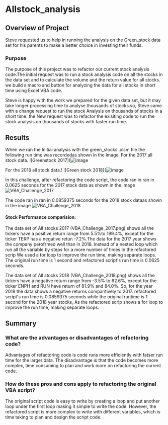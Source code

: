 # Allstock_analysis
## Overview of Project  
 Steve requested us to help in running the analysis on the Green_stock data set for his parents to make a better choice in investing their funds. 
### Purpose 
The purpose of this project was to refactor our current stock analysis code.The initial request was to run a stock analysis code on all the stocks in the data set and to calculate the volume and the return value for all stocks. we build a macro and button for analyzing the data for all stocks in short time using Excel VBA code. 

Steve is happy with the work we prepared for the given data set, but it may take longer processing time to analyse thousands of stocks.so, Steve came with a change request to run the stock Analysis on thousands of stocks in a short time. the New request was to refactor the exisiting code to run the stock analysis on thousands of stocks with faster run time.

##  Results
When we ran the Initial analysis with the green_stocks .xlsm file the following run time was recordedas shown in the image.
For the 2017 all stock data.
![Greenstock 2017](![image](https://user-images.githubusercontent.com/96032051/179444308-7c671dc3-e033-424e-acb8-31d2035e599d.png)



For the 2018 all stock data.!
![Green stock 2018](![image](https://user-images.githubusercontent.com/96032051/179444342-f859db3d-8d49-431a-814c-ec14391d1c06.png)


In this challenge, after refactoring the code script, the code ran in ran in 0.0625 seconds for the 2017 stock data as shown in the image
![VBA_Challenge_2017](![image](https://user-images.githubusercontent.com/96032051/179444383-8f8634b6-8d3e-4cb2-9c7c-dd071c7e9129.png)
)




The code ran in ran in 0.0859375 seconds for the 2018 stock dataas shown in the image
![VBA_Challenge_2018](![image](https://user-images.githubusercontent.com/96032051/179444416-e571dce0-5da2-49fb-8e0d-170b5927d4a3.png)
)




#### Stock Performance comparision:
The data set of All stocks 2017 (VBA_Challenge_2017.png) shows all the tickers have a positive return range from 5.5%to 199.4%, except for the ticker TERP has a negative retun -7.2%.The data for the 2017 year shows the company perofrmed well than in 2018.
Instead of a nested loop which run all the variable by steps for a more number of times.In the refactored scrip We used a for loop to improve the run time, making separate loops. The original run time is 1 second and refactored script's run time is 0.0625 seconds.

The data set of All stocks 2018 (VBA_Challenge_2018.png) shows all the tickers have a negative return range from -3.5% to 62.6%, except for the ticker ENPH and RUN have return of 81.9% and 84.0%. So, for the year 2018 the data shows a negative returns comparitively to 2017.
refactored script's run time is 0.0859375 seconds while the original runtime is 1 second for the 2018 year stocks, As the refactored scrip shows a for loop to improve the run time, making separate loops.




## Summary

### What are the advantages or disadvantages of refactoring code?
Advantages of refactoring code is code runs more efficiently with fatser run time for the larger data.
The disadvantage is that the code becomes more complex, time consuming to plan and work more on refactoring the current code.


### How do these pros and cons apply to refactoring the original VBA script?
The original script code is easy to write by creating a loop and put another loop under the first loop making it simple to write the code. However, the refactored script is more complex to write with different variables, which is time taking to plan and design the script code.


